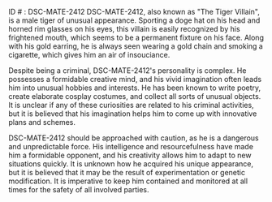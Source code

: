 ID # : DSC-MATE-2412
DSC-MATE-2412, also known as "The Tiger Villain", is a male tiger of unusual appearance. Sporting a doge hat on his head and horned rim glasses on his eyes, this villain is easily recognized by his frightened mouth, which seems to be a permanent fixture on his face. Along with his gold earring, he is always seen wearing a gold chain and smoking a cigarette, which gives him an air of insouciance.

Despite being a criminal, DSC-MATE-2412's personality is complex. He possesses a formidable creative mind, and his vivid imagination often leads him into unusual hobbies and interests. He has been known to write poetry, create elaborate cosplay costumes, and collect all sorts of unusual objects. It is unclear if any of these curiosities are related to his criminal activities, but it is believed that his imagination helps him to come up with innovative plans and schemes.

DSC-MATE-2412 should be approached with caution, as he is a dangerous and unpredictable force. His intelligence and resourcefulness have made him a formidable opponent, and his creativity allows him to adapt to new situations quickly. It is unknown how he acquired his unique appearance, but it is believed that it may be the result of experimentation or genetic modification. It is imperative to keep him contained and monitored at all times for the safety of all involved parties.
